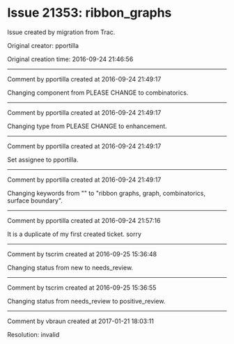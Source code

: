 # Issue 21353: ribbon_graphs

Issue created by migration from Trac.

Original creator: pportilla

Original creation time: 2016-09-24 21:46:56




---

Comment by pportilla created at 2016-09-24 21:49:17

Changing component from PLEASE CHANGE to combinatorics.


---

Comment by pportilla created at 2016-09-24 21:49:17

Changing type from PLEASE CHANGE to enhancement.


---

Comment by pportilla created at 2016-09-24 21:49:17

Set assignee to pportilla.


---

Comment by pportilla created at 2016-09-24 21:49:17

Changing keywords from "" to "ribbon graphs, graph, combinatorics, surface boundary".


---

Comment by pportilla created at 2016-09-24 21:57:16

It is a duplicate of my first created ticket. sorry


---

Comment by tscrim created at 2016-09-25 15:36:48

Changing status from new to needs_review.


---

Comment by tscrim created at 2016-09-25 15:36:55

Changing status from needs_review to positive_review.


---

Comment by vbraun created at 2017-01-21 18:03:11

Resolution: invalid
